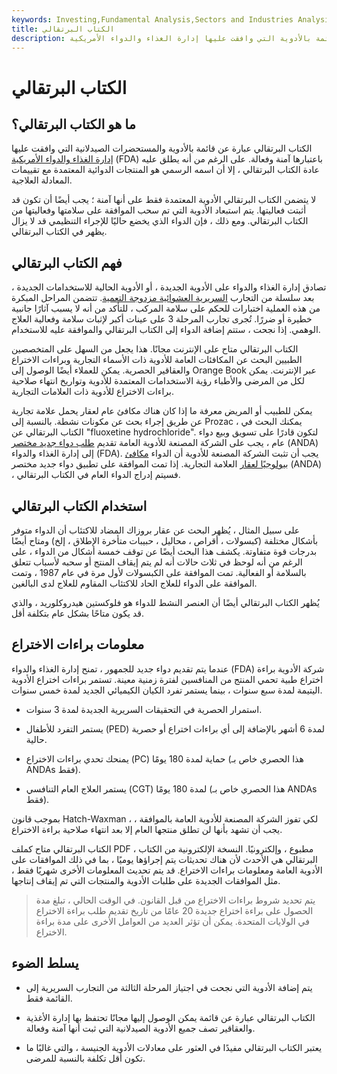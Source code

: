 ```yaml
---
keywords: Investing,Fundamental Analysis,Sectors and Industries Analysis,Sectors and Industries
title: الكتاب البرتقالي
description: الكتاب البرتقالي هو قائمة بالأدوية التي وافقت عليها إدارة الغذاء والدواء الأمريكية (FDA) باعتبارها آمنة وفعالة.
---
```


# الكتاب البرتقالي
## ما هو الكتاب البرتقالي؟

الكتاب البرتقالي عبارة عن قائمة بالأدوية والمستحضرات الصيدلانية التي وافقت عليها [إدارة الغذاء والدواء الأمريكية](/fda) (FDA) باعتبارها آمنة وفعالة. على الرغم من أنه يطلق عليه عادة الكتاب البرتقالي ، إلا أن اسمه الرسمي هو المنتجات الدوائية المعتمدة مع تقييمات المعادلة العلاجية.

لا يتضمن الكتاب البرتقالي الأدوية المعتمدة فقط على أنها آمنة ؛ يجب أيضًا أن تكون قد أثبتت فعاليتها. يتم استبعاد الأدوية التي تم سحب الموافقة على سلامتها وفعاليتها من الكتاب البرتقالي. ومع ذلك ، فإن الدواء الذي يخضع حاليًا للإجراء التنظيمي قد لا يزال يظهر في الكتاب البرتقالي.

## فهم الكتاب البرتقالي

تصادق إدارة الغذاء والدواء على الأدوية الجديدة ، أو الأدوية الحالية للاستخدامات الجديدة ، بعد سلسلة من التجارب [السريرية العشوائية مزدوجة التعمية](/clinical-trials). تتضمن المراحل المبكرة من هذه العملية اختبارات للحكم على سلامة المركب ، للتأكد من أنه لا يسبب آثارًا جانبية خطيرة أو ضررًا. تُجرى تجارب المرحلة 3 على عينات أكبر لإثبات سلامة وفعالية العلاج الوهمي. إذا نجحت ، ستتم إضافة الدواء إلى الكتاب البرتقالي والموافقة عليه للاستخدام.

الكتاب البرتقالي متاح على الإنترنت مجانًا. هذا يجعل من السهل على المتخصصين الطبيين البحث عن المكافئات العامة للأدوية ذات الأسماء التجارية وبراءات الاختراع والعقاقير الحصرية. يمكن للعملاء أيضًا الوصول إلى Orange Book عبر الإنترنت. يمكن لكل من المرضى والأطباء رؤية الاستخدامات المعتمدة للأدوية وتواريخ انتهاء صلاحية براءات الاختراع للأدوية ذات العلامات التجارية.

يمكن للطبيب أو المريض معرفة ما إذا كان هناك مكافئ عام لعقار يحمل علامة تجارية عن طريق إجراء بحث عن مكونات نشطة. بالنسبة إلى Prozac ، يمكنك البحث في الكتاب البرتقالي عن "fluoxetine hydrochloride". لتكون قادرًا على تسويق وبيع دواء عام ، يجب على الشركة المصنعة للأدوية العامة تقديم [طلب دواء جديد مختصر](/abbreviated-new-drug-application-anda) (ANDA) إلى إدارة الغذاء والدواء (FDA). يجب أن تثبت الشركة المصنعة للأدوية أن الدواء [مكافئ بيولوجيًا لعقار](/bioequivalence) العلامة التجارية. إذا تمت الموافقة على تطبيق دواء جديد مختصر (ANDA) ، فسيتم إدراج الدواء العام في الكتاب البرتقالي.

## استخدام الكتاب البرتقالي

على سبيل المثال ، يُظهر البحث عن عقار بروزاك المضاد للاكتئاب أن الدواء متوفر بأشكال مختلفة (كبسولات ، أقراص ، محاليل ، حبيبات متأخرة الإطلاق ، إلخ) ومتاح أيضًا بدرجات قوة متفاوتة. يكشف هذا البحث أيضًا عن توقف خمسة أشكال من الدواء ، على الرغم من أنه لوحظ في ثلاث حالات أنه لم يتم إيقاف المنتج أو سحبه لأسباب تتعلق بالسلامة أو الفعالية. تمت الموافقة على الكبسولات لأول مرة في عام 1987 ، وتمت الموافقة على الدواء للعلاج الحاد للاكتئاب المقاوم للعلاج لدى البالغين.

يُظهر الكتاب البرتقالي أيضًا أن العنصر النشط للدواء هو فلوكستين هيدروكلوريد ، والذي قد يكون متاحًا بشكل عام بتكلفة أقل.

## معلومات براءات الاختراع

عندما يتم تقديم دواء جديد للجمهور ، تمنح إدارة الغذاء والدواء (FDA) شركة الأدوية براءة اختراع طبية تحمي المنتج من المنافسين لفترة زمنية معينة. تستمر براءات اختراع الأدوية اليتيمة لمدة سبع سنوات ، بينما يستمر تفرد الكيان الكيميائي الجديد لمدة خمس سنوات.

- استمرار الحصرية في التحقيقات السريرية الجديدة لمدة 3 سنوات.

- يستمر التفرد للأطفال (PED) لمدة 6 أشهر بالإضافة إلى أي براءات اختراع أو حصرية حالية.

- يمنحك تحدي براءات الاختراع (PC) حماية لمدة 180 يومًا (هذا الحصري خاص بـ ANDAs فقط).

- يستمر العلاج العام التنافسي (CGT) لمدة 180 يومًا (هذا الحصري خاص بـ ANDAs فقط).

بموجب قانون Hatch-Waxman ، لكي تفوز الشركة المصنعة للأدوية العامة بالموافقة ، يجب أن تشهد بأنها لن تطلق منتجها العام إلا بعد انتهاء صلاحية براءة الاختراع.

الكتاب البرتقالي متاح كملف PDF ، مطبوع ، وإلكترونيًا. النسخة الإلكترونية من الكتاب البرتقالي هي الأحدث لأن هناك تحديثات يتم إجراؤها يوميًا ، بما في ذلك الموافقات على الأدوية العامة ومعلومات براءات الاختراع. قد يتم تحديث المعلومات الأخرى شهريًا فقط ، مثل الموافقات الجديدة على طلبات الأدوية والمنتجات التي تم إيقاف إنتاجها.

> يتم تحديد شروط براءات الاختراع من قبل القانون. في الوقت الحالي ، تبلغ مدة الحصول على براءة اختراع جديدة 20 عامًا من تاريخ تقديم طلب براءة الاختراع في الولايات المتحدة. يمكن أن تؤثر العديد من العوامل الأخرى على مدة براءة الاختراع.

>

## يسلط الضوء

- يتم إضافة الأدوية التي نجحت في اجتياز المرحلة الثالثة من التجارب السريرية إلى القائمة فقط.

- الكتاب البرتقالي عبارة عن قائمة يمكن الوصول إليها مجانًا تحتفظ بها إدارة الأغذية والعقاقير تصف جميع الأدوية الصيدلانية التي ثبت أنها آمنة وفعالة.

- يعتبر الكتاب البرتقالي مفيدًا في العثور على معادلات الأدوية الجنيسة ، والتي غالبًا ما تكون أقل تكلفة بالنسبة للمرضى.

